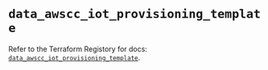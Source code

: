 # `data_awscc_iot_provisioning_template`

Refer to the Terraform Registory for docs: [`data_awscc_iot_provisioning_template`](https://registry.terraform.io/providers/hashicorp/awscc/0.70.0/docs/data-sources/iot_provisioning_template).

